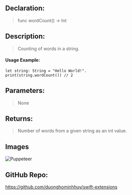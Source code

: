 ## Declaration: 
> func wordCount() -> Int


## Description: 
> Counting of words in a string.


#### Usage Example: 
`````
let string: String = "Hello World!".
print(string.wordCount()) // 2
`````

## Parameters: 
> None


## Returns: 
> Number of words from a given string as an int value.


## Images
![Puppeteer](https://octodex.github.com/images/puppeteer.png)


## GitHub Repo:
https://github.com/duonghominhhuy/swift-extensions




